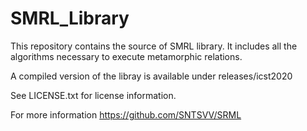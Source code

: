 # SMRL_Library
This repository contains the source of SMRL library. 
It includes all the algorithms necessary to execute metamorphic relations.

A compiled version of the libray is available under releases/icst2020

See LICENSE.txt for license information.

For more information https://github.com/SNTSVV/SRML
